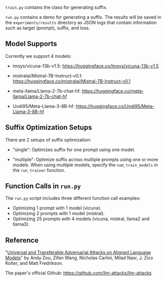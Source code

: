 <code>train.py</code> contains the class for generating suffix.

<code>run.py</code> contains a demo for generating a suffix. The results will be saved in the <code>experiments/results</code> directory as JSON logs that contain information such as target (prompt), suffix, and loss.

## Model Supports

Currently we support 4 models:
- lmsys/vicuna-13b-v1.5: https://huggingface.co/lmsys/vicuna-13b-v1.5

- mistralai/Mistral-7B-Instruct-v0.1: https://huggingface.co/mistralai/Mistral-7B-Instruct-v0.1

- meta-llama/Llama-2-7b-chat-hf: https://huggingface.co/meta-llama/Llama-2-7b-chat-hf

- Undi95/Meta-Llama-3-8B-hf: https://huggingface.co/Undi95/Meta-Llama-3-8B-hf



## Suffix Optimization Setups
There are 2 setups of suffix optimization:

 - "single": Optimizes suffix for one prompt using one model.

 - "multiple": Optimize suffix across multiple prompts using one or more models. When using multiple models, specify the <code>num_train_models</code> in the <code>run_trainer</code> function. 

## Function Calls in <code>run.py</code>

The <code>run.py</code> script includes three different function call examples:

- Optimizing 1 prompt with 1 model (vicuna).
- Optimizing 2 prompts with 1 model (mistral).
- Optimizing 25 prompts with 4 models (vicuna, mistral, llama2 and llama3).

## Reference
"[Universal and Transferable Adversarial Attacks on Aligned Language Models](https://arxiv.org/abs/2307.15043)" by Andy Zou, Zifan Wang, Nicholas Carlini, Milad Nasr, J. Zico Kolter, and Matt Fredrikson.

The paper's official Github: https://github.com/llm-attacks/llm-attacks